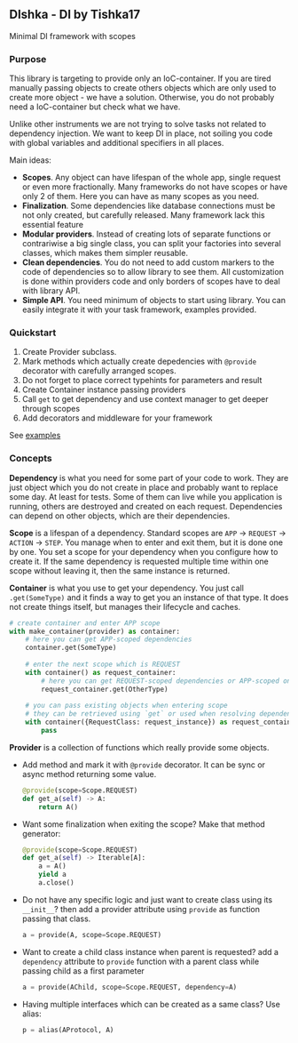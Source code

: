 ## DIshka - DI by Tishka17

Minimal DI framework with scopes

### Purpose

This library is targeting to provide only an IoC-container. If you are tired manually passing objects to create others objects which are only used to create more object - we have a solution. Otherwise, you do not probably need a IoC-container but check what we have.

Unlike other instruments we are not trying to solve tasks not related to dependency injection. We want to keep DI in place, not soiling you code with global variables and additional specifiers in all places. 

Main ideas:
* **Scopes**. Any object can have lifespan of the whole app, single request or even more fractionally. Many frameworks do not have scopes or have only 2 of them. Here you can have as many scopes as you need.
* **Finalization**. Some dependencies like database connections must be not only created, but carefully released. Many framework lack this essential feature
* **Modular providers**. Instead of creating lots of separate functions or contrariwise a big single class, you can split your factories into several classes, which makes them simpler reusable.
* **Clean dependencies**. You do not need to add custom markers to the code of dependencies so to allow library to see them. All customization is done within providers code and only borders of scopes have to deal with library API.
* **Simple API**. You need minimum of objects to start using library. You can easily integrate it with your task framework, examples provided. 

### Quickstart

1. Create Provider subclass. 
2. Mark methods which actually create depedencies with `@provide` decorator with carefully arranged scopes.
3. Do not forget to place correct typehints for parameters and result 
4. Create Container instance passing providers
5. Call `get` to get dependency and use context manager to get deeper through scopes
6. Add decorators and middleware for your framework

See [examples](examples/sync_simple.py)

### Concepts

**Dependency** is what you need for some part of your code to work. They are just object which you do not create in place and probably want to replace some day. At least for tests.
Some of them can live while you application is running, others are destroyed and created on each request. Dependencies can depend on other objects, which are their dependencies.

**Scope** is a lifespan of a dependency. Standard scopes are `APP` -> `REQUEST` -> `ACTION` -> `STEP`. You manage when to enter and exit them, but it is done one by one. You set a scope for your dependency when you configure how to create it. If the same dependency is requested multiple time within one scope without leaving it, then the same instance is returned. 

**Container** is what you use to get your dependency. You just call `.get(SomeType)` and it finds a way to get you an instance of that type. It does not create things itself, but manages their lifecycle and caches.
```python
# create container and enter APP scope
with make_container(provider) as container:
    # here you can get APP-scoped dependencies
    container.get(SomeType)
    
    # enter the next scope which is REQUEST
    with container() as request_container:
        # here you can get REQUEST-scoped dependencies or APP-scoped ones
        request_container.get(OtherType)
        
    # you can pass existing objects when entering scope
    # they can be retrieved using `get` or used when resolving dependencies
    with container({RequestClass: request_instance}) as request_container:
        pass
```


**Provider** is a collection of functions which really provide some objects. 
* Add method and mark it with `@provide` decorator. It can be sync or async method returning some value.
    ```python
    @provide(scope=Scope.REQUEST)
    def get_a(self) -> A:
        return A()
    ```
* Want some finalization when exiting the scope? Make that method generator:
    ```python
    @provide(scope=Scope.REQUEST)
    def get_a(self) -> Iterable[A]:
        a = A()
        yield a
        a.close()
    ```
* Do not have any specific logic and just want to create class using its `__init__`? then add a provider attribute using `provide` as function passing that class. 
    ```python 
    a = provide(A, scope=Scope.REQUEST)
    ```
* Want to create a child class instance when parent is requested? add a `dependency` attribute to `provide` function with a parent class while passing child as a first parameter 
    ```python 
    a = provide(AChild, scope=Scope.REQUEST, dependency=A)
    ```
* Having multiple interfaces which can be created as a same class? Use alias:
    ```python
    p = alias(AProtocol, A)
    ```